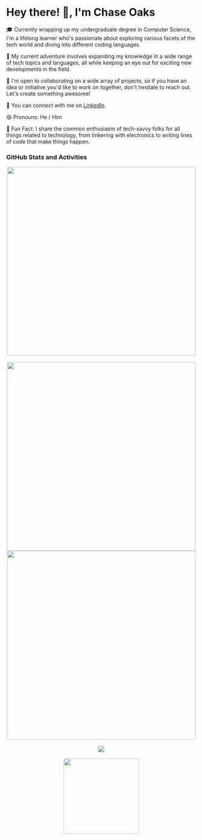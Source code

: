 # Hey there! 👋, I'm Chase Oaks

🎓 Currently wrapping up my undergraduate degree in Computer Science, I'm a lifelong learner who's passionate about exploring various facets of the tech world and diving into different coding languages.

🌱 My current adventure involves expanding my knowledge in a wide range of tech topics and languages, all while keeping an eye out for exciting new developments in the field.

🤝 I'm open to collaborating on a wide array of projects, so if you have an idea or initiative you'd like to work on together, don't hesitate to reach out. Let's create something awesome!

💼 You can connect with me on [LinkedIn](https://www.linkedin.com/in/chase-oaks).

😄 Pronouns: He / Him

🌟 Fun Fact: I share the common enthusiasm of tech-savvy folks for all things related to technology, from tinkering with electronics to writing lines of code that make things happen.

### GitHub Stats and Activities

<div align="center">
  <a href="https://github.com/chase0aks">
    <img src="https://github-readme-stats.vercel.app/api/top-langs/?username=chase0aks&layout=compact&langs_count=9&show_icons=true&theme=dark&hide_border=true&text_color=ffffff" width="500" />
  </a>
  <br />
  <br />
  <a href="https://github.com/chase0aks">
    <img src="https://github-readme-stats.vercel.app/api?username=chase0aks&show_icons=true&theme=dark&hide_border=true&text_color=ffffff" width="500" />
  </a>
  <a href="https://github.com/chase0aks">
    <img src="https://github-readme-streak-stats.herokuapp.com/?user=chase0aks&theme=tokyo-night&hide_border=true&text_color=ffffff" width="500" />
  </a>
  <br />
  <br />
  <a href="https://github.com/chase0aks">
    <img src="https://github-readme-activity-graph.vercel.app/graph?username=chase0aks&theme=tokyo-night&hide_border=true&text_color=ffffff&color=708090&point=24292e&area=true" />
  </a>
  <br />
  <br />
  <img src="https://komarev.com/ghpvc/?username=chase0aks&style=for-the-badge&color=green" width="200" />
</div>

